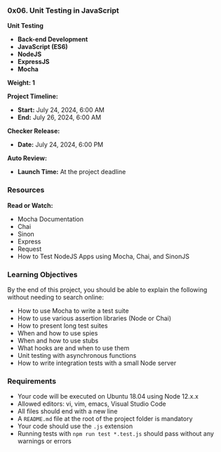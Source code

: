 ### 0x06. Unit Testing in JavaScript

**Unit Testing**
- **Back-end Development**
- **JavaScript (ES6)**
- **NodeJS**
- **ExpressJS**
- **Mocha**

**Weight: 1**

**Project Timeline:**
- **Start:** July 24, 2024, 6:00 AM
- **End:** July 26, 2024, 6:00 AM

**Checker Release:**
- **Date:** July 24, 2024, 6:00 PM

**Auto Review:** 
- **Launch Time:** At the project deadline

### Resources
**Read or Watch:**
- Mocha Documentation
- Chai
- Sinon
- Express
- Request
- How to Test NodeJS Apps using Mocha, Chai, and SinonJS

### Learning Objectives
By the end of this project, you should be able to explain the following without needing to search online:

- How to use Mocha to write a test suite
- How to use various assertion libraries (Node or Chai)
- How to present long test suites
- When and how to use spies
- When and how to use stubs
- What hooks are and when to use them
- Unit testing with asynchronous functions
- How to write integration tests with a small Node server

### Requirements
- Your code will be executed on Ubuntu 18.04 using Node 12.x.x
- Allowed editors: vi, vim, emacs, Visual Studio Code
- All files should end with a new line
- A `README.md` file at the root of the project folder is mandatory
- Your code should use the `.js` extension
- Running tests with `npm run test *.test.js` should pass without any warnings or errors
